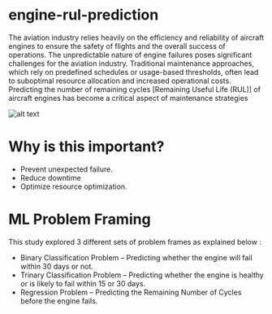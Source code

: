 # engine-rul-prediction
The aviation industry relies heavily on the efficiency and reliability of aircraft engines to ensure the safety of flights and the overall success of operations.
The unpredictable nature of engine failures poses significant challenges for the aviation industry. Traditional maintenance approaches, which rely on predefined schedules or usage-based thresholds, often lead to suboptimal resource allocation and increased operational costs.
Predicting the number of remaining cycles [Remaining Useful Life (RUL)] of aircraft engines has become a critical aspect of maintenance strategies

![alt text]([http://url/to/img.png](https://github.com/Mickamwamba/engine-rul-prediction/blob/master/poster.png))

# Why is this important?

- Prevent unexpected failure.
- Reduce downtime
- Optimize resource optimization.

# ML Problem Framing

This study explored 3 different sets of problem frames as explained below : 
- Binary Classification Problem – Predicting whether the engine will fail within 30 days or not.
- Trinary Classification Problem – Predicting whether the engine is healthy or is likely to fail within 15 or 30 days.
- Regression Problem – Predicting the Remaining Number of Cycles before the engine fails.
